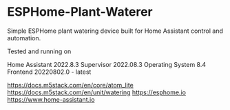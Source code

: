 # ESPHome-Plant-Waterer
Simple ESPHome plant watering device built for Home Assistant control and automation.

Tested and running on

Home Assistant 2022.8.3
Supervisor 2022.08.3
Operating System 8.4
Frontend 20220802.0 - latest



https://docs.m5stack.com/en/core/atom_lite
https://docs.m5stack.com/en/unit/watering
https://esphome.io
https://www.home-assistant.io

